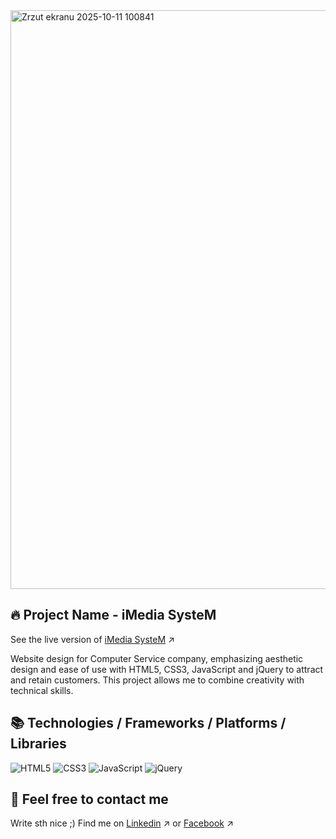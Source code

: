 <img width="1902" height="926" alt="Zrzut ekranu 2025-10-11 100841" src="https://github.com/user-attachments/assets/1770fe79-0abb-4fb9-91ed-a657068070b7" />

## 🔥 Project Name - iMedia SysteM
See the live version of [iMedia SysteM](https://imediasystem.github.io) ↗️

Website design for Computer Service company, emphasizing aesthetic design and ease of use with HTML5, CSS3, JavaScript and jQuery to attract and retain customers. This project allows me to combine creativity with technical skills.
&nbsp;

## 📚 Technologies / Frameworks / Platforms / Libraries
![HTML5](https://img.shields.io/badge/html5-%23E34F26.svg?style=for-the-badge&logo=html5&logoColor=white)
![CSS3](https://img.shields.io/badge/css3-%231572B6.svg?style=for-the-badge&logo=css3&logoColor=white)
![JavaScript](https://img.shields.io/badge/javascript-%23323330.svg?style=for-the-badge&logo=javascript&logoColor=%23F7DF1E)
![jQuery](https://img.shields.io/badge/jquery-brown.svg?style=for-the-badge&logo=jquery&logoColor=%23F7DF1E)
&nbsp;

## 📝 Feel free to contact me
Write sth nice ;) Find me on [Linkedin](https://www.linkedin.com/company/imedia-system/about/?viewAsMember=true) ↗️ or [Facebook](https://www.facebook.com/profile.php?id=61577832340228) ↗️
&nbsp;

